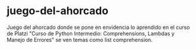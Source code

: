 # juego-del-ahorcado
Juego del ahorcado donde se pone en envidencia lo aprendido en el curso de Platzi "Curso de Python Intermedio: Comprehensions, Lambdas y Manejo de Errores" se ven temas como list comprehension.
